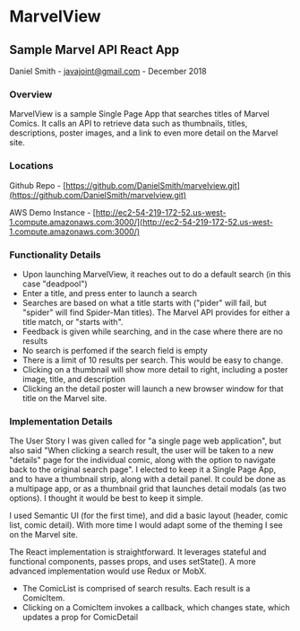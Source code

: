 # MarvelView

## Sample Marvel API React App

Daniel Smith - javajoint@gmail.com - December 2018

### Overview

MarvelView is a sample Single Page App that searches titles of Marvel Comics.  It calls an API to retrieve data such as thumbnails, titles, descriptions, poster images, and a link to even more detail on the Marvel site.


### Locations

Github Repo - [https://github.com/DanielSmith/marvelview.git](https://github.com/DanielSmith/marvelview.git)

AWS Demo Instance - [http://ec2-54-219-172-52.us-west-1.compute.amazonaws.com:3000/](http://ec2-54-219-172-52.us-west-1.compute.amazonaws.com:3000/)

### Functionality Details

* Upon launching MarvelView, it reaches out to do a default search (in this case "deadpool")
* Enter a title, and press enter to launch a search
* Searches are based on what a title starts with ("pider" will fail, but "spider" will find Spider-Man titles).  The Marvel API provides for either a title match, or "starts with".
* Feedback is given while searching, and in the case where there are no results
* No search is perfomed if the search field is empty
* There is a limit of 10 results per search.  This would be easy to change.
* Clicking on a thumbnail will show more detail to right, including a poster image, title, and description
* Clicking an the detail poster will launch a new browser window for that title on the Marvel site.

### Implementation Details

The User Story I was given called for "a single page web application", but also said "When clicking a search result, the user will be taken to a new "details" page for the individual comic, along with the option to navigate back to the original search page".  I elected to keep it a Single Page App, and to have a thumbnail strip, along with a detail panel.  It could be done as a multipage app, or as a thumbnail grid that launches detail modals (as two options).  I thought it would be best to keep it simple.

I used Semantic UI (for the first time), and did a basic layout (header, comic list, comic detail).  With more time I would adapt some of the theming I see on the Marvel site.

 The React implementation is straightforward.  It leverages stateful and functional components, passes props, and uses setState().  A more advanced implementation would use Redux or MobX.

 * The ComicList is comprised of search results.  Each result is a ComicItem.
 * Clicking on a ComicItem invokes a callback, which changes state, which updates a prop for ComicDetail

